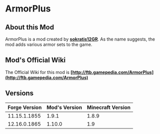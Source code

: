 # ArmorPlus

About this Mod
---

ArmorPlus is a mod created by **[sokratis12GR](http://ftb.gamepedia.com/sokratis12GR)**. As the name suggests, the mod adds various armor sets to the game.


Mod's Official Wiki
---

The Official Wiki for this mod is
**[http://ftb.gamepedia.com/ArmorPlus](http://ftb.gamepedia.com/ArmorPlus)**

Versions
---

| Forge Version  | Mod's Version  | Minecraft Version  |
| -------------- |----------------| -------------------|
| 11.15.1.1855   | 1.9.1          | 1.8.9              |
| 12.16.0.1865   | 1.10.0         | 1.9                |
